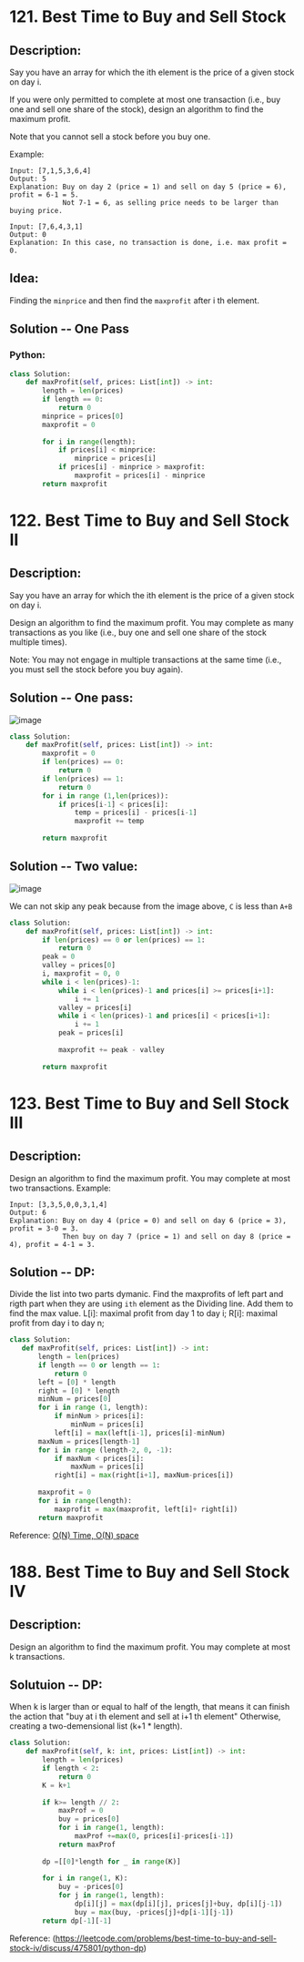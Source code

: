 # 121. Best Time to Buy and Sell Stock
## Description:
Say you have an array for which the ith element is the price of a given stock on day i.

If you were only permitted to complete at most one transaction (i.e., buy one and sell one share of the stock), design an algorithm to find the maximum profit.

Note that you cannot sell a stock before you buy one.

Example:
```
Input: [7,1,5,3,6,4]
Output: 5
Explanation: Buy on day 2 (price = 1) and sell on day 5 (price = 6), profit = 6-1 = 5.
             Not 7-1 = 6, as selling price needs to be larger than buying price.
             
Input: [7,6,4,3,1]
Output: 0
Explanation: In this case, no transaction is done, i.e. max profit = 0.
```

## Idea:
  Finding the ```minprice``` and then find the ```maxprofit``` after i th element.
  
## Solution -- One Pass
### Python:
```python
class Solution:
    def maxProfit(self, prices: List[int]) -> int:
        length = len(prices)
        if length == 0:
            return 0
        minprice = prices[0]
        maxprofit = 0
        
        for i in range(length):
            if prices[i] < minprice:
                minprice = prices[i]
            if prices[i] - minprice > maxprofit:
                maxprofit = prices[i] - minprice
        return maxprofit
```

# 122. Best Time to Buy and Sell Stock II
## Description:
Say you have an array for which the ith element is the price of a given stock on day i.

Design an algorithm to find the maximum profit. You may complete as many transactions as you like (i.e., buy one and sell one share of the stock multiple times).

Note: You may not engage in multiple transactions at the same time (i.e., you must sell the stock before you buy again).

## Solution -- One pass:

![image](https://leetcode.com/media/original_images/122_maxprofit_2.PNG)
```python
class Solution:
    def maxProfit(self, prices: List[int]) -> int:
        maxprofit = 0
        if len(prices) == 0:
            return 0
        if len(prices) == 1:
            return 0
        for i in range (1,len(prices)):
            if prices[i-1] < prices[i]:
                temp = prices[i] - prices[i-1]
                maxprofit += temp
                
        return maxprofit
```

## Solution -- Two value:
![image](https://leetcode.com/media/original_images/122_maxprofit_1.PNG)

We can not skip any peak because from the image above, ```C``` is less than ```A+B```

```python
class Solution:
    def maxProfit(self, prices: List[int]) -> int:
        if len(prices) == 0 or len(prices) == 1:
            return 0
        peak = 0
        valley = prices[0]
        i, maxprofit = 0, 0
        while i < len(prices)-1:
            while i < len(prices)-1 and prices[i] >= prices[i+1]:
                i += 1
            valley = prices[i]
            while i < len(prices)-1 and prices[i] < prices[i+1]:
                i += 1
            peak = prices[i]
            
            maxprofit += peak - valley
            
        return maxprofit
```

# 123. Best Time to Buy and Sell Stock III
## Description:
Design an algorithm to find the maximum profit. You may complete at most two transactions.
Example:
```
Input: [3,3,5,0,0,3,1,4]
Output: 6
Explanation: Buy on day 4 (price = 0) and sell on day 6 (price = 3), profit = 3-0 = 3.
             Then buy on day 7 (price = 1) and sell on day 8 (price = 4), profit = 4-1 = 3.
```

## Solution -- DP:
 Divide the list into two parts dymanic. Find the maxprofits of left part and rigth part when they are using ```ith``` element as the Dividing line. Add them to find the max value.
 L[i]: maximal profit from day 1 to day i;
 R[i]: maximal profit from day i to day n;
 
 ```python
 class Solution:
    def maxProfit(self, prices: List[int]) -> int:
        length = len(prices)
        if length == 0 or length == 1:
            return 0
        left = [0] * length
        right = [0] * length
        minNum = prices[0]
        for i in range (1, length):
            if minNum > prices[i]:
                minNum = prices[i]
            left[i] = max(left[i-1], prices[i]-minNum)
        maxNum = prices[length-1]
        for i in range (length-2, 0, -1):
            if maxNum < prices[i]:
                maxNum = prices[i]
            right[i] = max(right[i+1], maxNum-prices[i])
        
        maxprofit = 0
        for i in range(length):
            maxprofit = max(maxprofit, left[i]+ right[i])
        return maxprofit
 ```
 
 Reference:
 [O(N) Time, O(N) space](https://leetcode.com/problems/best-time-to-buy-and-sell-stock-iii/discuss/497581/O(N)-Time-O(N)-space)
 
 # 188. Best Time to Buy and Sell Stock IV
 ## Description:
Design an algorithm to find the maximum profit. You may complete at most k transactions.

## Solutuion -- DP:

  When k is larger than or equal to half of the length, that means it can finish the action that "buy at i th element and sell at i+1 th element"
  Otherwise, creating a two-demensional list (k+1 * length).
```python
class Solution:
    def maxProfit(self, k: int, prices: List[int]) -> int:
        length = len(prices)
        if length < 2:
            return 0
        K = k+1
        
        if k>= length // 2:
            maxProf = 0
            buy = prices[0]
            for i in range(1, length):
                maxProf +=max(0, prices[i]-prices[i-1])
            return maxProf
                
        dp =[[0]*length for _ in range(K)]
        
        for i in range(1, K):
            buy = -prices[0]
            for j in range(1, length):
                dp[i][j] = max(dp[i][j], prices[j]+buy, dp[i][j-1])
                buy = max(buy, -prices[j]+dp[i-1][j-1])
        return dp[-1][-1]
```

Reference:
(https://leetcode.com/problems/best-time-to-buy-and-sell-stock-iv/discuss/475801/python-dp)
